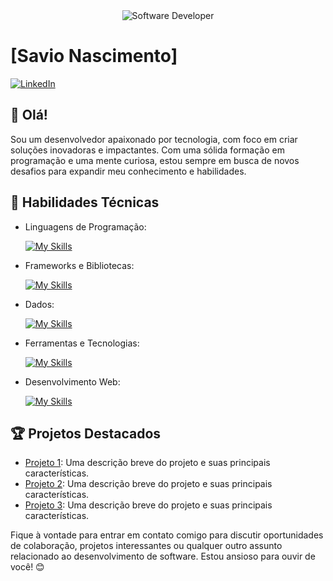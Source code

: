 <div align="center">
  <img src="https://media.istockphoto.com/id/1470350413/vector/software-developer-working-with-computers.jpg?s=612x612&w=0&k=20&c=rMDiFqhfe3PUzikjGeCuSl-x4YlXFCcnM_psO4MlOU0=" alt="Software Developer">
</div>

# [Savio Nascimento]

[![LinkedIn](https://img.shields.io/badge/LinkedIn-[SavioNascimento]-blue?logo=linkedin)](https://www.linkedin.com/in/savio-nascimento-gomes/)

## 👋 Olá!

Sou um desenvolvedor apaixonado por tecnologia, com foco em criar soluções inovadoras e impactantes. Com uma sólida formação em programação e uma mente curiosa, estou sempre em busca de novos desafios para expandir meu conhecimento e habilidades.

## 🚀 Habilidades Técnicas

- Linguagens de Programação: 

    [![My Skills](https://skillicons.dev/icons?i=java)](https://skillicons.dev)
- Frameworks e Bibliotecas: 

    [![My Skills](https://skillicons.dev/icons?i=spring,angular)](https://skillicons.dev)
- Dados: 

    [![My Skills](https://skillicons.dev/icons?i=mysql,mongo,postgresql)](https://skillicons.dev)
- Ferramentas e Tecnologias: 

    [![My Skills](https://skillicons.dev/icons?i=git,eclipse,docker)](https://skillicons.dev)
- Desenvolvimento Web:

    [![My Skills](https://skillicons.dev/icons?i=javascript,html,css)](https://skillicons.dev)

## 🏆 Projetos Destacados

- [Projeto 1](https://github.com/[seu-usuario]/projeto1): Uma descrição breve do projeto e suas principais características.
- [Projeto 2](https://github.com/[seu-usuario]/projeto2): Uma descrição breve do projeto e suas principais características.
- [Projeto 3](https://github.com/[seu-usuario]/projeto3): Uma descrição breve do projeto e suas principais características.


Fique à vontade para entrar em contato comigo para discutir oportunidades de colaboração, projetos interessantes ou qualquer outro assunto relacionado ao desenvolvimento de software. Estou ansioso para ouvir de você! 😊

